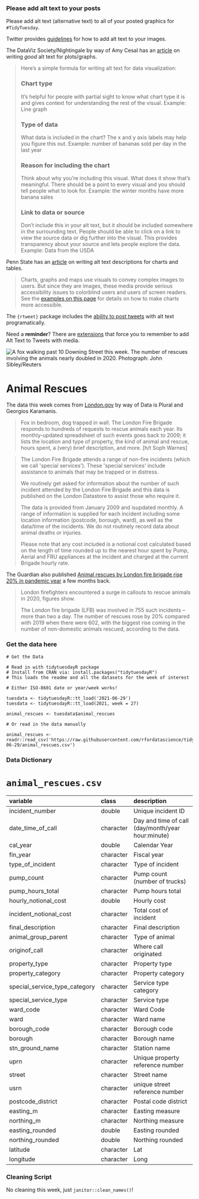 ### Please add alt text to your posts

Please add alt text (alternative text) to all of your posted graphics for `#TidyTuesday`. 

Twitter provides [guidelines](https://help.twitter.com/en/using-twitter/picture-descriptions) for how to add alt text to your images.

The DataViz Society/Nightingale by way of Amy Cesal has an [article](https://medium.com/nightingale/writing-alt-text-for-data-visualization-2a218ef43f81) on writing _good_ alt text for plots/graphs.

> Here’s a simple formula for writing alt text for data visualization:
> ### Chart type
> It’s helpful for people with partial sight to know what chart type it is and gives context for understanding the rest of the visual.
> Example: Line graph
> ### Type of data
> What data is included in the chart? The x and y axis labels may help you figure this out.
> Example: number of bananas sold per day in the last year
> ### Reason for including the chart
> Think about why you’re including this visual. What does it show that’s meaningful. There should be a point to every visual and you should tell people what to look for.
> Example: the winter months have more banana sales
> ### Link to data or source
> Don’t include this in your alt text, but it should be included somewhere in the surrounding text. People should be able to click on a link to view the source data or dig further into the visual. This provides transparency about your source and lets people explore the data.
> Example: Data from the USDA

Penn State has an [article](https://accessibility.psu.edu/images/charts/) on writing alt text descriptions for charts and tables.

> Charts, graphs and maps use visuals to convey complex images to users. But since they are images, these media provide serious accessibility issues to colorblind users and users of screen readers. See the [examples on this page](https://accessibility.psu.edu/images/charts/) for details on how to make charts more accessible.

The `{rtweet}` package includes the [ability to post tweets](https://docs.ropensci.org/rtweet/reference/post_tweet.html) with alt text programatically.

Need a **reminder**? There are [extensions](https://chrome.google.com/webstore/detail/twitter-required-alt-text/fpjlpckbikddocimpfcgaldjghimjiik/related) that force you to remember to add Alt Text to Tweets with media.

![A fox walking past 10 Downing Street this week. The number of rescues involving the animals nearly doubled in 2020. Photograph: John Sibley/Reuters](https://i.guim.co.uk/img/media/6091b90d3e80a394d7202faa2c3a35caf2e98fb2/0_246_3500_2101/master/3500.jpg?width=620&quality=85&auto=format&fit=max&s=a2497e389b474b7bf65c98b0b87f91b8)

# Animal Rescues

The data this week comes from [London.gov](https://data.london.gov.uk/dataset/animal-rescue-incidents-attended-by-lfb) by way of Data is Plural and Georgios Karamanis.

> Fox in bedroom, dog trapped in wall. The London Fire Brigade responds to hundreds of requests to rescue animals each year. Its monthly-updated spreadsheet of such events goes back to 2009; it lists the location and type of property, the kind of animal and rescue, hours spent, a (very) brief description, and more. [h/t Soph Warnes]

> The London Fire Brigade attends a range of non-fire incidents (which we call 'special services'). These 'special services' include assistance to animals that may be trapped or in distress.
> 
> We routinely get asked for information about the number of such incident attended by the London Fire Brigade and this data is published on the London Datastore to assist those who require it.
> 
> The data is provided from January 2009 and isupdated monthly. A range of information is supplied for each incident including some location information (postcode, borough, ward), as well as the data/time of the incidents. We do not routinely record data about animal deaths or injuries.
> 
> Please note that any cost included is a notional cost calculated based on the length of time rounded up to the nearest hour spent by Pump, Aerial and FRU appliances at the incident and charged at the current Brigade hourly rate.

The Guardian also published [Animal rescues by London fire brigade rise 20% in pandemic year](https://www.theguardian.com/world/2021/jan/08/animal-rescues-london-fire-brigade-rise-2020-pandemic-year) a few months back.

> London firefighters encountered a surge in callouts to rescue animals in 2020, figures show.
> 
> The London fire brigade (LFB) was involved in 755 such incidents – more than two a day. The number of rescues rose by 20% compared with 2019 when there were 602, with the biggest rise coming in the number of non-domestic animals rescued, according to the data.

### Get the data here

```{r}
# Get the Data

# Read in with tidytuesdayR package 
# Install from CRAN via: install.packages("tidytuesdayR")
# This loads the readme and all the datasets for the week of interest

# Either ISO-8601 date or year/week works!

tuesdata <- tidytuesdayR::tt_load('2021-06-29')
tuesdata <- tidytuesdayR::tt_load(2021, week = 27)

animal_rescues <- tuesdata$animal_rescues

# Or read in the data manually

animal_rescues <- readr::read_csv('https://raw.githubusercontent.com/rfordatascience/tidytuesday/master/data/2021/2021-06-29/animal_rescues.csv')

```
### Data Dictionary

# `animal_rescues.csv`

|variable                      |class     |description |
|:-----------------------------|:---------|:-----------|
|incident_number               |double    | Unique incident ID |
|date_time_of_call             |character | Day and time of call (day/month/year hour:minute) |
|cal_year                      |double    | Calendar Year |
|fin_year                      |character | Fiscal year|
|type_of_incident              |character | Type of incident |
|pump_count                    |character | Pump count (number of trucks) |
|pump_hours_total              |character | Pump hours total |
|hourly_notional_cost          |double    | Hourly cost |
|incident_notional_cost        |character | Total cost of incident |
|final_description             |character | Final description |
|animal_group_parent           |character | Type of animal |
|originof_call                 |character | Where call originated |
|property_type                 |character | Property type |
|property_category             |character | Property category |
|special_service_type_category |character | Service type category  |
|special_service_type          |character | Service type |
|ward_code                     |character | Ward Code |
|ward                          |character | Ward name |
|borough_code                  |character | Borough code |
|borough                       |character | Borough name |
|stn_ground_name               |character | Station name |
|uprn                          |character | Unique property reference number |
|street                        |character | Street name |
|usrn                          |character | unique street reference number |
|postcode_district             |character | Postal code district |
|easting_m                     |character | Easting measure |
|northing_m                    |character |  Northing measure |
|easting_rounded               |double    | Easting rounded |
|northing_rounded              |double    | Northing rounded |
|latitude                      |character | Lat|
|longitude                     |character | Long |

### Cleaning Script

No cleaning this week, just `janitor::clean_names()`!